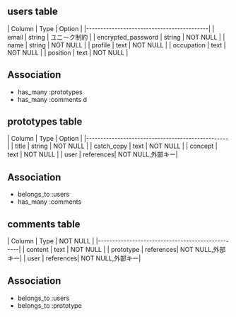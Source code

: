 ## users table

| Column             |  Type   |  Option    |
|-------------------------------------------|
| email              | string  | ユニーク制約 |
| encrypted_password | string  | NOT NULL   |
| name               | string  | NOT NULL   |
| profile            | text    | NOT NULL   |
| occupation         | text    | NOT NULL   |
| position           | text    | NOT NULL   |

## Association
- has_many :prototypes
- has_many :comments
d

## prototypes table

| Column             |  Type     |  Option         |
|--------------------------------------------------|
| title              | string    | NOT NULL        |
| catch_copy         | text      | NOT NULL        |
| concept            | text      | NOT NULL        |
| user               | references| NOT NULL,外部キー|

## Association
- belongs_to :users
- has_many :comments

## comments table

| Column             | Type      | NOT NULL        |
|--------------------------------------------------|
| content            | text      | NOT NULL        |
| prototype          | references| NOT NULL,外部キー|
| user               | references| NOT NULL,外部キー|

## Association
- belongs_to :users
- belongs_to :prototype